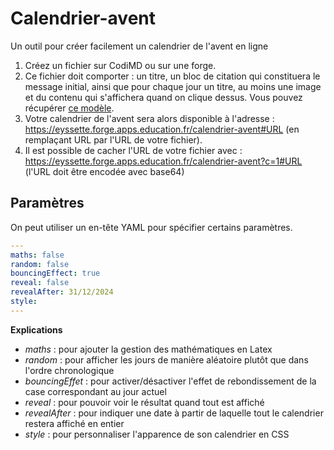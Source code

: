 # Calendrier-avent

Un outil pour créer facilement un calendrier de l'avent en ligne

1. Créez un fichier sur CodiMD ou sur une forge.
2. Ce fichier doit comporter : un titre, un bloc de citation qui constituera le message initial, ainsi que pour chaque jour un titre, au moins une image et du contenu qui s'affichera quand on clique dessus. Vous pouvez récupérer [ce modèle](https://codimd.apps.education.fr/-PbI3GizQo6xV-TEiU1-sA?both).
3. Votre calendrier de l'avent sera alors disponible à l'adresse : https://eyssette.forge.apps.education.fr/calendrier-avent#URL (en remplaçant URL par l'URL de votre fichier).
4. Il est possible de cacher l'URL de votre fichier avec : https://eyssette.forge.apps.education.fr/calendrier-avent?c=1#URL (l'URL doit être encodée avec base64)

## Paramètres

On peut utiliser un en-tête YAML pour spécifier certains paramètres.

```yaml
---
maths: false
random: false
bouncingEffect: true
reveal: false
revealAfter: 31/12/2024
style:
---
```

**Explications**

- _maths_ : pour ajouter la gestion des mathématiques en Latex
- _random_ : pour afficher les jours de manière aléatoire plutôt que dans l'ordre chronologique
- _bouncingEffet_ : pour activer/désactiver l'effet de rebondissement de la case correspondant au jour actuel
- _reveal_ : pour pouvoir voir le résultat quand tout est affiché
- _revealAfter_ : pour indiquer une date à partir de laquelle tout le calendrier restera affiché en entier
- _style_ : pour personnaliser l'apparence de son calendrier en CSS
